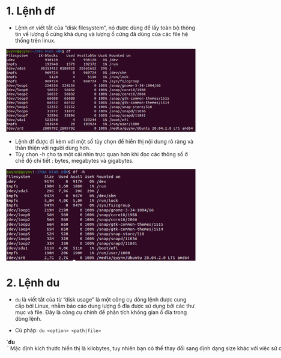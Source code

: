 # 1. Lệnh df

- Lệnh `df` viết tắt của “disk filesystem“, nó được dùng để lấy toàn bộ thông tin về lượng ổ cứng khả dụng và lượng ổ cứng đã dùng của các file hệ thống trên linux.

<img src="https://github.com/lean15998/Linux/blob/main/images/06.1.PNG">

- Lệnh df được đi kèm với một số tùy chọn để hiển thị nội dung rõ ràng và thân thiện với người dùng hơn.
- Tùy chọn -h cho ta một cái nhìn trực quan hơn khi đọc các thông số ở chế độ chi tiết : bytes, megabytes và gigabytes.

<img src="https://github.com/lean15998/Linux/blob/main/images/06.2.PNG">

# 2. Lệnh du

- `du` là viết tắt của từ “disk usage”  là một công cụ dòng lệnh được cung cấp bởi Linux, nhằm báo cáo dung lượng ổ đĩa được sử dụng bởi các thư mục và file. Đây là công cụ chính để phân tích không gian ổ đĩa trong dòng lệnh.

- Cú pháp:
 `du <option> <path|file>`
 <b> 
 `du <option> <path1> <path2> <path3>`

<img src="https://github.com/lean15998/Linux/blob/main/images/06.3.PNG">

Mặc định kích thước hiển thị là kilobytes, tuy nhiên bạn có thể thay đổi sang định dạng size khác với việc sử dụng tùy chọn B. Muốn hiển thị sang kích thước megabytes thì sử dụng tùy chọn BM.

<img src="https://github.com/lean15998/Linux/blob/main/images/06.4.PNG">

### Kiểm tra dung lượng đĩa đã sử dụng cho thư mục

- Bạn có thể kiểm tra dung lượng đĩa được sử dụng cho thư mục bằng lệnh `du` với tên đường dẫn cụ thể. Tuy nhiên trong một vài trường hợp bạn không muốn nhìn thấy output của tất cả file hoặc thư mục riêng lẻ, bạn có thể sử dụng tùy chọn `-shc`. 

<img src="https://github.com/lean15998/Linux/blob/main/images/06.5.PNG">
